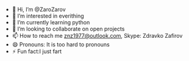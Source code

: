 - 👋 Hi, I’m @ZaroZarov
- 👀 I’m interested in everithing
- 🌱 I’m currently learning python
- 💞️ I’m looking to collaborate on open projects
- 📫 How to reach me znz1977@outlook.com, Skype: Zdravko Zafirov
- 😄 Pronouns: It is too hard to pronouns
- ⚡ Fun fact:I just fart

<!---
ZaroZarov/ZaroZarov is a ✨ special ✨ repository because its `README.md` (this file) appears on your GitHub profile.
You can click the Preview link to take a look at your changes.
--->
